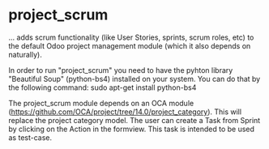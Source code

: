 # project_scrum

... adds scrum functionality (like User Stories, sprints, scrum roles, etc) to the default Odoo project management module (which it also depends on naturally).

In order to run "project_scrum" you need to have the pyhton library "Beautiful Soup" (python-bs4) installed on your system.
You can do that by the following command: sudo apt-get install python-bs4

The project_scrum module depends on an OCA module (https://github.com/OCA/project/tree/14.0/project_category). This will replace the project category model. The user can create a Task from Sprint by clicking on the Action in the formview. This task is intended to be used as test-case.
